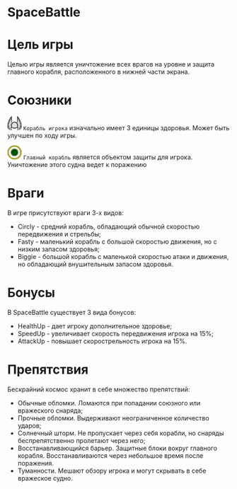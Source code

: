 # SpaceBattle
# Цель игры
Целью игры является уничтожение всех врагов на уровне и защита главного корабля, расположенного в нижней части экрана.
# Союзники
![Изображени главного корабля](img/Player.png) 
`Корабль игрока` изначально имеет 3 единицы здоровья. Может быть улучшен по ходу игры.

![Изображени главного корабля](img/Mothership.png) 
`Главный корабль` является объектом защиты для игрока. Уничтожение этого судна ведет к поражению


# Враги
В игре присутствуют враги 3-х видов:
+ Circly - средний корабль, обладающий обычной скоростью передвижения и стрельбы;
+ Fasty - маленький корабль с большой скоростью движения, но с низким запасом здоровья;
+ Biggie - большой корабль с маленькой скоростью атаки и движения, но обладающий внушительным запасом здоровья.
# Бонусы 
В SpaceBattle существует 3 вида бонусов:
+ HealthUp - дает игроку дополнительное здоровье;
+ SpeedUp - увеличивает скорость передвижения игрока на 15%;
+ AttackUp - повышает скорострельность игрока на 15%.
# Препятствия
Бескрайний космос хранит в себе множество препятствий:
+ Обычные обломки. Ломаются при попадании союзного или вражеского снаряда;
+ Прочные обломки. Выдерживают неограниченное количество ударов;
+ Солнечный шторм. Не пропускает через себя корабли, но снаряды беспрепятственно пролетают через него;
+ Восстанавливающийся барьер. Защитные блоки вокруг главного корабля. Восстанавливаются через небольшое время после поражения.
+ Туманности. Мешают обзору игрока и могут скрывать в себе вражеское судно.

